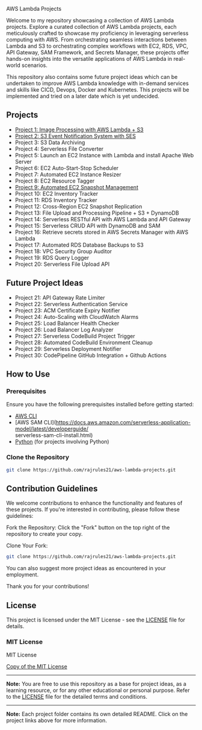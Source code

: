 AWS Lambda Projects

Welcome to my repository showcasing a collection of AWS Lambda projects. Explore a curated collection of AWS Lambda projects, each meticulously crafted to showcase my proficiency in leveraging serverless computing with AWS. From orchestrating seamless interactions between Lambda and S3 to orchestrating complex workflows with EC2, RDS, VPC, API Gateway, SAM Framework, and Secrets Manager, these projects offer hands-on insights into the versatile applications of AWS Lambda in real-world scenarios.

This repository also contains some future project ideas which can be undertaken to improve AWS Lambda knowledge with in-demand services and skills like CICD, Devops, Docker and Kubernetes. This projects will be implemented and tried on a later date which is yet undecided.

## Projects

- [Project 1: Image Processing with AWS Lambda + S3](https://github.com/rajrules21/aws-lambda-projects/tree/a5501b8dda1265edf4c6a076485deb8b1abb4b88/Project-1)
- [Project 2: S3 Event Notification System with SES](https://github.com/rajrules21/aws-lambda-projects/tree/d1e2cca0863b521f5e4720e054452e36bca99129/Project-2)
- Project 3: S3 Data Archiving
- Project 4: Serverless File Converter
- Project 5: Launch an EC2 Instance with Lambda and install Apache Web Server
- Project 6: EC2 Auto-Start-Stop Scheduler
- Project 7: Automated EC2 Instance Resizer
- Project 8: EC2 Resource Tagger
- [Project 9: Automated EC2 Snapshot Management](https://github.com/rajrules21/aws-lambda-projects/tree/9a7b070dac9228df504a9307c3e27ba94677afd0/Project-9)
- Project 10: EC2 Inventory Tracker
- Project 11: RDS Inventory Tracker
- Project 12: Cross-Region EC2 Snapshot Replication
- Project 13: File Upload and Processing Pipeline + S3 + DynamoDB
- Project 14: Serverless RESTful API with AWS Lambda and API Gateway
- Project 15: Serverless CRUD API with DynamoDB and SAM
- Project 16: Retrieve secrets stored in AWS Secrets Manager with AWS Lambda
- Project 17: Automated RDS Database Backups to S3
- Project 18: VPC Security Group Auditor
- Project 19: RDS Query Logger
- Project 20: Serverless File Upload API

## Future Project Ideas

- Project 21: API Gateway Rate Limiter
- Project 22: Serverless Authentication Service
- Project 23: ACM Certificate Expiry Notifier
- Project 24: Auto-Scaling with CloudWatch Alarms
- Project 25: Load Balancer Health Checker
- Project 26: Load Balancer Log Analyzer
- Project 27: Serverless CodeBuild Project Trigger
- Project 28: Automated CodeBuild Environment Cleanup
- Project 29: Serverless Deployment Notifier
- Project 30: CodePipeline GitHub Integration + Github Actions





## How to Use

### Prerequisites

Ensure you have the following prerequisites installed before getting started:

- [AWS CLI](https://aws.amazon.com/cli/)
- [AWS SAM CLI](https://docs.aws.amazon.com/serverless-application-model/latest/developerguide/     
  serverless-sam-cli-install.html)
- [Python](https://www.python.org/) (for projects involving Python)


### Clone the Repository

```bash
git clone https://github.com/rajrules21/aws-lambda-projects.git
```

## Contribution Guidelines

We welcome contributions to enhance the functionality and features of these projects. If you're interested in contributing, please follow these guidelines:

Fork the Repository:
Click the "Fork" button on the top right of the repository to create your copy.

Clone Your Fork:

```bash
git clone https://github.com/rajrules21/aws-lambda-projects.git
```
You can also suggest more project ideas as encountered in your employment.

Thank you for your contributions!

## License

This project is licensed under the MIT License - see the [LICENSE](LICENSE) file for details.

### MIT License

MIT License

[Copy of the MIT License](http://opensource.org/licenses/MIT)

---

**Note:** You are free to use this repository as a base for project ideas, as a learning resource, or for any other educational or personal purpose. Refer to the [LICENSE](LICENSE) file for the detailed terms and conditions.


---

**Note:** Each project folder contains its own detailed README. Click on the project links above for more information.


